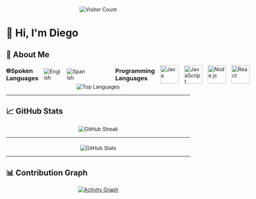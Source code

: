 <div align="center" style="margin-top: 20px;">
  <img src="https://profile-counter.glitch.me/diegokoes/count.svg" alt="Visitor Count"/>
</div>

# 👋 Hi, I'm Diego 
## 🚀 About Me

<div style="display: flex; align-items: center; gap: 40px; margin-top: 10px; flex-wrap: nowrap;">

  <!-- Spoken Languages -->
  <div style="display: flex; align-items: center; gap: 15px;">
    <h3 style="margin: 0;">🌐Spoken Languages</h3>
    <img src="https://img.shields.io/badge/English-1f425f?style=for-the-badge&logo=google-translate&logoColor=white" alt="English"/>
    <img src="https://img.shields.io/badge/Spanish-ff2b2b?style=for-the-badge&logo=google-translate&logoColor=white" alt="Spanish"/>
  </div>

  <!-- Programming Languages -->
  <div style="display: flex; align-items: center; gap: 15px; margin-left: 40px;">
    <h3 style="margin: 0;">Programming Languages</h3>
    <img src="https://img.icons8.com/color/48/000000/java-coffee-cup-logo.png" alt="Java" width="50" height="50"/>
    <img src="https://img.icons8.com/color/48/000000/javascript.png" alt="JavaScript" width="50" height="50"/> <!-- Updated JavaScript Icon -->
    <img src="https://img.icons8.com/color/48/000000/nodejs.png" alt="Node.js" width="50" height="50"/>
    <img src="https://img.icons8.com/color/48/000000/react-native.png" alt="React" width="50" height="50"/>
  </div>

</div>


<div align="center">
  <img src="https://github-readme-stats.vercel.app/api/top-langs/?username=diegokoes&layout=compact&theme=tokyonight&count_private=true" alt="Top Languages"/>
</div>

---

## 📈 GitHub Stats
<div align="center" style="margin-top: 20px;">
  <img src="https://github-readme-streak-stats.herokuapp.com/?user=diegokoes&theme=tokyonight" alt="GitHub Streak"/>
</div>

<hr>

<div align="center" style="margin-top: 20px;">
  <img src="https://github-readme-stats.vercel.app/api?username=diegokoes&show_icons=true&theme=tokyonight" alt="GitHub Stats"/>
</div>

---

## 📊 Contribution Graph
<div align="center">
  <a href="https://github.com/ashutosh00710/github-readme-activity-graph">
    <img src="https://github-readme-activity-graph.vercel.app/graph?username=diegokoes&theme=merko" alt="Activity Graph"/>
  </a>
</div>

